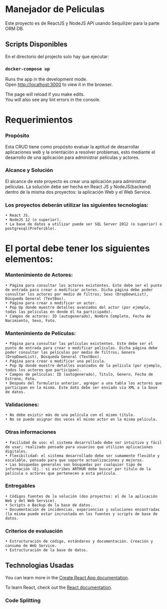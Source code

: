 # Manejador de Peliculas 

Este proyecto es de ReactJS y NodeJS API usando Sequilizer para la parte ORM DB.

## Scripts Disponibles

En el directorio del projecto solo hay que ejecutar:

### `docker-compose up`

Runs the app in the development mode.\
Open [http://localhost:3000](http://localhost:3000) to view it in the browser.

The page will reload if you make edits.\
You will also see any lint errors in the console.

# Requerimientos

### Propósito
Esta CRUD tiene como propósito evaluar la aptitud de desarrollar aplicaciones web y la
orientación a resolver problemas, esto mediante el desarrollo de una aplicación para
administrar películas y actores.
### Alcance y Solución
El alcance de este proyecto es crear una aplicación para administrar películas. La solución
debe ser hecha en React JS y NodeJS(backend) dentro de la misma dos proyectos: la aplicación
Web y el Web Service.

### Los proyectos deberán utilizar las siguientes tecnologías:
    • React JS.
    • NodeJS 12 (o superior).
    • La base de datos a utilizar puede ser SQL Server 2012 (o superior) o postgresql(Preferible).

# El portal debe tener los siguientes elementos:

### Mantenimiento de Actores:

    • Página para consultar los actores existentes. Este debe ser el punto de entrada para crear o modificar actores. Dicha página debe poder consultar los actores por medio de filtros; Sexo (DropDownList), Búsqueda General (TextBox).
    • Página para crear o modificar un actor.
    • Pop Up donde muestre detalles avanzados del actor (por ejemplo, todas las películas en donde él ha participado).
    • Campos de actores: ID (autogenerado), Nombre Completo, Fecha de Nacimiento, Sexo, Foto.
    
### Mantenimiento de Películas:

    • Página para consultar las películas existentes. Este debe ser el punto de entrada para crear o modificar películas. Dicha página debe poder consultar las películas por medio de filtros; Genero (DropDownList), Búsqueda General (TextBox).
    • Página para crear o modificar una película.
    • Pop Up donde muestre detalles avanzados de la película (por ejemplo, todos los actores que participan).
    • Campos de películas: ID (autogenerado), Titulo, Genero, Fecha de Estreno, Foto.
    • Después del formulario anterior, agregar a una tabla los actores que participan en la misma. Este dato debe ser enviado vía XML a la base de datos.

### Validaciones:

    • No debe existir más de una película con el mismo título.
    • No se puede asignar dos veces el mismo actor en la misma película.

### Otras informaciones
    • Facilidad de uso: el sistema desarrollado debe ser intuitivo y fácil de usar; realizado pensado para usuarios que utilizan aplicaciones digitales.
    • Flexibilidad: el sistema desarrollado debe ser sumamente flexible y escalable, pensado para que soporte actualizaciones y mejoras.
    • Las búsquedas generales son búsquedas por cualquier tipo de información (Ej.: si escribes ARTHUR debe buscar por título de la película o actores que pertenecen a esta película.

### Entregables
    • Códigos fuentes de la solución (dos proyectos: el de la aplicación Web y del Web Service).
    • Scripts o Backup de la base de datos.
    • Documentación de incidencias, experiencias y soluciones encontradas (la misma puede estar incrustada en los fuentes y scripts de base de datos.

### Criterios de evaluación
    • Estructuración de código, estándares y documentación. Creación y consumo de Web Service.
    • Estructuración de la base de datos.

## Technologias Usadas

You can learn more in the [Create React App documentation](https://facebook.github.io/create-react-app/docs/getting-started).

To learn React, check out the [React documentation](https://reactjs.org/).

### Code Splitting